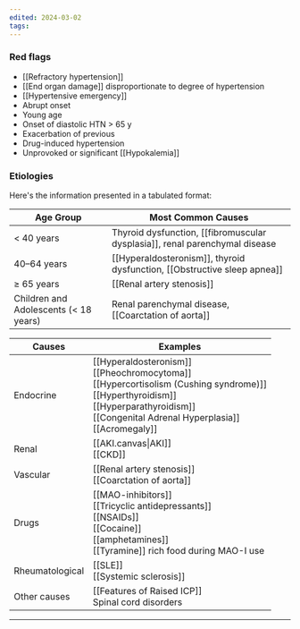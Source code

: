 ```yaml
---
edited: 2024-03-02
tags:
---
```

### Red flags
- [[Refractory hypertension]]
- [[End organ damage]] disproportionate to degree of hypertension
- [[Hypertensive emergency]]
- Abrupt onset
- Young age
- Onset of diastolic HTN > 65 y
- Exacerbation of previous
- Drug-induced hypertension
- Unprovoked or significant [[Hypokalemia]]

### Etiologies
Here's the information presented in a tabulated format:

| Age Group                             | Most Common Causes                                                          |
| ------------------------------------- | --------------------------------------------------------------------------- |
| < 40 years                            | Thyroid dysfunction, [[fibromuscular dysplasia]], renal parenchymal disease |
| 40–64 years                           | [[Hyperaldosteronism]], thyroid dysfunction, [[Obstructive sleep apnea]]    |
| ≥ 65 years                            | [[Renal artery stenosis]]                                                   |
| Children and Adolescents (< 18 years) | Renal parenchymal disease, [[Coarctation of aorta]]                         |

| Causes          | Examples                                                                                                                                                                                             |
| --------------- | ---------------------------------------------------------------------------------------------------------------------------------------------------------------------------------------------------- |
| Endocrine       | [[Hyperaldosteronism]]<br>[[Pheochromocytoma]] <br>[[Hypercortisolism (Cushing syndrome)]]<br>[[Hyperthyroidism]]<br>[[Hyperparathyroidism]]<br>[[Congenital Adrenal Hyperplasia]]<br>[[Acromegaly]] |
| Renal           | [[AKI.canvas\|AKI]]<br>[[CKD]]                                                                                                                                                                       |
| Vascular        | [[Renal artery stenosis]]<br>[[Coarctation of aorta]]                                                                                                                                                |
| Drugs           | [[MAO-inhibitors]]<br>[[Tricyclic antidepressants]]<br>[[NSAIDs]]<br>[[Cocaine]]<br>[[amphetamines]]<br>[[Tyramine]] rich food during MAO-I use                                                      |
| Rheumatological | [[SLE]]<br>[[Systemic sclerosis]]                                                                                                                                                                    |
| Other causes    | [[Features of Raised ICP]]<br>Spinal cord disorders                                                                                                                                                  |

---
